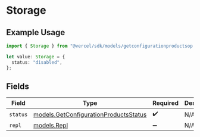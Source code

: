 # Storage

## Example Usage

```typescript
import { Storage } from "@vercel/sdk/models/getconfigurationproductsop.js";

let value: Storage = {
  status: "disabled",
};
```

## Fields

| Field                                                                                | Type                                                                                 | Required                                                                             | Description                                                                          |
| ------------------------------------------------------------------------------------ | ------------------------------------------------------------------------------------ | ------------------------------------------------------------------------------------ | ------------------------------------------------------------------------------------ |
| `status`                                                                             | [models.GetConfigurationProductsStatus](../models/getconfigurationproductsstatus.md) | :heavy_check_mark:                                                                   | N/A                                                                                  |
| `repl`                                                                               | [models.Repl](../models/repl.md)                                                     | :heavy_minus_sign:                                                                   | N/A                                                                                  |